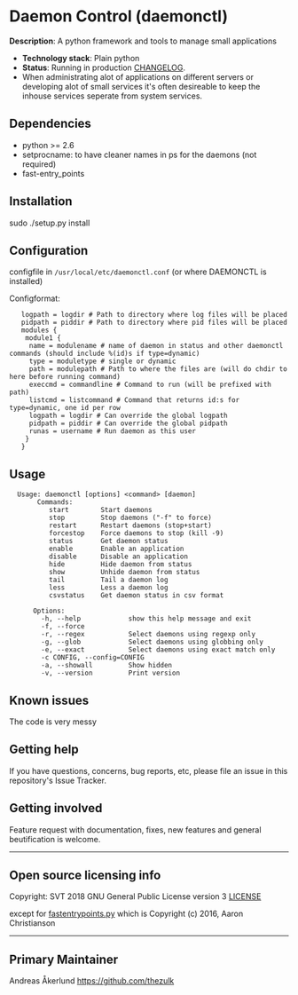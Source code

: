 # Daemon Control (daemonctl)

**Description**:  A python framework and tools to manage small applications

  - **Technology stack**: Plain python
  - **Status**:  Running in production [CHANGELOG](CHANGELOG.md).
  - When administrating alot of applications on different servers or developing alot of small services it's often desireable to keep the inhouse services seperate from system services.


## Dependencies

 - python >= 2.6
 - setprocname: to have cleaner names in ps for the daemons (not required)
 - fast-entry_points

## Installation

sudo ./setup.py install

## Configuration

configfile in `/usr/local/etc/daemonctl.conf` (or where DAEMONCTL is installed)

Configformat:
```
   logpath = logdir # Path to directory where log files will be placed
   pidpath = piddir # Path to directory where pid files will be placed
   modules {
    module1 {
     name = modulename # name of daemon in status and other daemonctl commands (should include %(id)s if type=dynamic)
     type = moduletype # single or dynamic
     path = modulepath # Path to where the files are (will do chdir to here before running command)
     execcmd = commandline # Command to run (will be prefixed with path)
     listcmd = listcommand # Command that returns id:s for type=dynamic, one id per row
     logpath = logdir # Can override the global logpath
     pidpath = piddir # Can override the global pidpath
     runas = username # Run daemon as this user
    }
   }
```

## Usage
```
  Usage: daemonctl [options] <command> [daemon]
       Commands:
          start        Start daemons
          stop         Stop daemons ("-f" to force)
          restart      Restart daemons (stop+start)
          forcestop    Force daemons to stop (kill -9)
          status       Get daemon status
          enable       Enable an application
          disable      Disable an application
          hide         Hide daemon from status
          show         Unhide daemon from status
          tail         Tail a daemon log
          less         Less a daemon log
          csvstatus    Get daemon status in csv format

      Options:
        -h, --help            show this help message and exit
        -f, --force
        -r, --regex           Select daemons using regexp only
        -g, --glob            Select daemons using globbing only
        -e, --exact           Select daemons using exact match only
        -c CONFIG, --config=CONFIG
        -a, --showall         Show hidden
        -v, --version         Print version
```

## Known issues

The code is very messy

## Getting help

If you have questions, concerns, bug reports, etc, please file an issue in this repository's Issue Tracker.

## Getting involved

Feature request with documentation, fixes, new features and general beutification is welcome.

----

## Open source licensing info

Copyright: SVT 2018
GNU General Public License version 3
[LICENSE](LICENSE)

except for [fastentrypoints.py](https://github.com/ninjaaron/fast-entry_points) which is Copyright (c) 2016, Aaron Christianson 

---

## Primary Maintainer

Andreas Åkerlund https://github.com/thezulk
